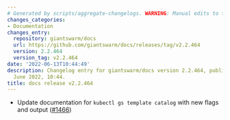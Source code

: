 ```yaml
---
# Generated by scripts/aggregate-changelogs. WARNING: Manual edits to this files will be overwritten.
changes_categories:
- Documentation
changes_entry:
  repository: giantswarm/docs
  url: https://github.com/giantswarm/docs/releases/tag/v2.2.464
  version: 2.2.464
  version_tag: v2.2.464
date: '2022-06-13T10:44:49'
description: Changelog entry for giantswarm/docs version 2.2.464, published on 13
  June 2022, 10:44.
title: docs release v2.2.464
---
```


- Update documentation for `kubectl gs template catalog` with new flags and output ([#1466](https://github.com/giantswarm/docs/pull/1466))
